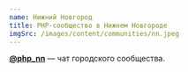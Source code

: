 ```yaml
---
name: Нижний Новгород
title: PHP-сообщество в Нижнем Новгороде
imgSrc: /images/content/communities/nn.jpeg
---
```


**[@php_nn](https://t.me/php_nn)** — чат городского сообщества.
